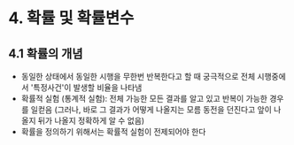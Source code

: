 # 4. 확률 및 확률변수



## 4.1 확률의 개념

* 동일한 상태에서 동일한 시행을 무한번 반복한다고 할 때 궁극적으로 전체 시행중에서 '특정사건'이 발생할 비율을 나타냄
* 확률적 실험 (통계적 실험): 전체 가능한 모든 결과를 알고 있고 반복이 가능한 경우를 일컫음 
  (그러나, 바로 그 결과가 어떻게 나올지는 모름 동전을 던진다고 앞이 나올지 뒤가 나올지 정확하게 알 수 없음)
* 확률을 정의하기 위해서는 확률적 실험이 전제되어야 한다